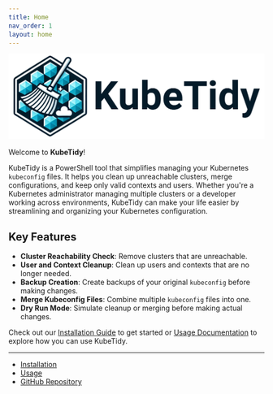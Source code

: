 ```yaml
---
title: Home
nav_order: 1
layout: home
---
```


<p align="center">
<img src="assets/images/KubeTidy.png" />
</p>

Welcome to **KubeTidy**! 

KubeTidy is a PowerShell tool that simplifies managing your Kubernetes `kubeconfig` files. It helps you clean up unreachable clusters, merge configurations, and keep only valid contexts and users. Whether you're a Kubernetes administrator managing multiple clusters or a developer working across environments, KubeTidy can make your life easier by streamlining and organizing your Kubernetes configuration.

## Key Features

- **Cluster Reachability Check**: Remove clusters that are unreachable.
- **User and Context Cleanup**: Clean up users and contexts that are no longer needed.
- **Backup Creation**: Create backups of your original `kubeconfig` before making changes.
- **Merge Kubeconfig Files**: Combine multiple `kubeconfig` files into one.
- **Dry Run Mode**: Simulate cleanup or merging before making actual changes.

Check out our [Installation Guide](docs/installation.md) to get started or [Usage Documentation](docs/usage.md) to explore how you can use KubeTidy.

---

- [Installation](docs/installation.md)
- [Usage](docs/usage.md)
- [GitHub Repository](https://github.com/PixelRobots/KubeTidy)
